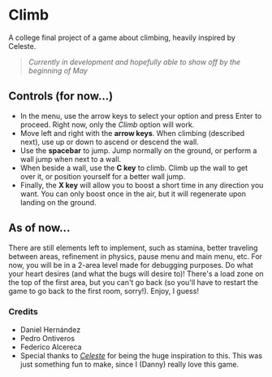 # Climb
A college final project of a game about climbing, heavily inspired by Celeste.

> *Currently in development and hopefully able to show off by the beginning of May*

## Controls (for now...)
* In the menu, use the arrow keys to select your option and press Enter to proceed. Right now, only the *Climb* option will work.
* Move left and right with the **arrow keys**. When climbing (described next), use up or down to ascend or descend the wall.
* Use the **spacebar** to jump. Jump normally on the ground, or perform a wall jump when next to a wall.
* When beside a wall, use the **C key** to climb. Climb up the wall to get over it, or position yourself for a better wall jump.
* Finally, the **X key** will allow you to boost a short time in any direction you want. You can only boost once in the air, but it will regenerate upon landing on the ground.

## As of now...
There are still elements left to implement, such as stamina, better traveling between areas, refinement in physics, pause menu and main menu, etc. For now, you will be in a 2-area level made for debugging purposes. Do what your heart desires (and what the bugs will desire to)! There's a load zone on the top of the first area, but you can't go back (so you'll have to restart the game to go back to the first room, sorry!).
Enjoy, I guess!

### Credits
* Daniel Hernández
* Pedro Ontiveros
* Federico Alcereca
* Special thanks to [*Celeste*](http://www.celestegame.com/) for being the huge inspiration to this. This was just something fun to make, since I (Danny) really love this game.
